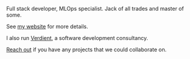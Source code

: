 Full stack developer, MLOps specialist. Jack of all trades and master of some.

See [my website](https://tom-dickson.com) for more details.

I also run [Verdient](https://verdient.co.uk/), a software development consultancy.

[Reach out](mailto:tajdickson@protonmail.com) if you have any projects that we could collaborate on.
